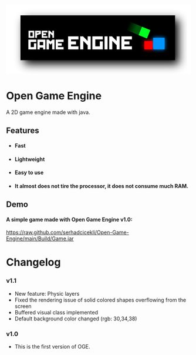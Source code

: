 
![Logo](https://raw.githubusercontent.com/serhadcicekli/Open-Game-Engine/main/OpenGameEngine.png)
# Open Game Engine
A 2D game engine made with java.
## Features
- #### Fast
- #### Lightweight
- #### Easy to use
- #### It almost does not tire the processor, it does not consume much RAM.
## Demo
#### A simple game made with Open Game Engine v1.0:
https://raw.github.com/serhadcicekli/Open-Game-Engine/main/Build/Game.jar

# Changelog
### v1.1
- New feature: Physic layers
- Fixed the rendering issue of solid colored shapes overflowing from the screen
- Buffered visual class implemented
- Default background color changed (rgb: 30,34,38)
### v1.0
- This is the first version of OGE.
